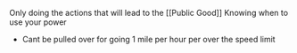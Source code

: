 Only doing the actions that will lead to the [[Public Good]]
Knowing when to use your power 
- Cant be pulled over for going 1 mile per hour per over the speed limit